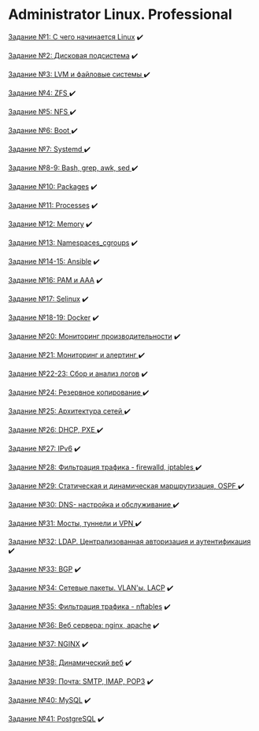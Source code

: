# Administrator Linux. Professional

[Задание №1: С чего начинается Linux](01_start_linux) :heavy_check_mark:

[Задание №2: Дисковая подсистема](02_disk_subsystem) :heavy_check_mark:

[Задание №3: LVM и файловые системы ](03_filesystem_lvm) :heavy_check_mark:

[Задание №4: ZFS ](04_zfs) :heavy_check_mark:

[Задание №5: NFS ](05_nfs_fuse) :heavy_check_mark:

[Задание №6: Boot ](06_boot) :heavy_check_mark:

[Задание №7: Systemd ](07_systemd) :heavy_check_mark:

[Задание №8-9: Bash, grep, awk, sed ](08_09_bash) :heavy_check_mark:

[Задание №10: Packages](10_packages) :heavy_check_mark:

[Задание №11: Processes](11_processes) :heavy_check_mark:

[Задание №12: Memory](12_memory) :heavy_check_mark:

[Задание №13: Namespaces_cgroups](13_namespaces_cgroups) :heavy_check_mark:

[Задание №14-15: Ansible](14_ansible) :heavy_check_mark:

[Задание №16: PAM и AAA](16_pam_aaa) :heavy_check_mark:

[Задание №17: Selinux](17_selinux) :heavy_check_mark:

[Задание №18-19: Docker](18_19_docker) :heavy_check_mark:

[Задание №20: Мониторинг производительности](20_monitor) :heavy_check_mark:

[Задание №21: Мониторинг и алертинг ](21_alert) :heavy_check_mark:

[Задание №22-23: Сбор и анализ логов](22_23_logs) :heavy_check_mark:

[Задание №24: Резервное копирование ](24_backup) :heavy_check_mark:

[Задание №25: Архитектура сетей ](25_network) :heavy_check_mark:

[Задание №26: DHCP, PXE ](26_dhcp_pxe) :heavy_check_mark:

[Задание №27: IPv6](27_ipv6) :heavy_check_mark:

[Задание №28: Фильтрация трафика - firewalld, iptables ](28_firewalld_iptables) :heavy_check_mark:

[Задание №29: Статическая и динамическая маршрутизация, OSPF ](29_ospf) :heavy_check_mark:

[Задание №30: DNS- настройка и обслуживание ](30_dns) :heavy_check_mark:

[Задание №31: Мосты, туннели и VPN ](31_vpn) :heavy_check_mark:

[Задание №32: LDAP. Централизованная авторизация и аутентификация ](32_ldap) :heavy_check_mark:

[Задание №33: BGP](33_bgp) :heavy_check_mark:

[Задание №34: Сетевые пакеты. VLAN'ы. LACP](34_vlan_lacp) :heavy_check_mark:

[Задание №35: Фильтрация трафика - nftables](35_nftables) :heavy_check_mark:

[Задание №36: Веб сервера: nginx, apache](36_web_servers) :heavy_check_mark:

[Задание №37: NGINX](37_nginx) :heavy_check_mark:

[Задание №38: Динамический веб](38_dynamic_web) :heavy_check_mark:

[Задание №39: Почта: SMTP, IMAP, POP3](39_post) :heavy_check_mark:

[Задание №40: MySQL](40_mysql) :heavy_check_mark:

[Задание №41: PostgreSQL](41_postgresql) :heavy_check_mark:
